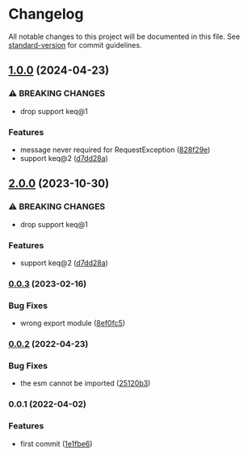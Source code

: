 # Changelog

All notable changes to this project will be documented in this file. See [standard-version](https://github.com/conventional-changelog/standard-version) for commit guidelines.

## [1.0.0](https://github.com/keq-request/keq-exception/compare/v0.0.3...v1.0.0) (2024-04-23)


### ⚠ BREAKING CHANGES

* drop support keq@1

### Features

* message never required for RequestException ([828f29e](https://github.com/keq-request/keq-exception/commit/828f29e8b2048536e1267f45f6380c384ca2afbe))
* support keq@2 ([d7dd28a](https://github.com/keq-request/keq-exception/commit/d7dd28aebab9f4deaa8a7c2870196805c6d4ddad))

## [2.0.0](https://github.com/keq-request/keq-exception/compare/v0.0.3...v2.0.0) (2023-10-30)


### ⚠ BREAKING CHANGES

* drop support keq@1

### Features

* support keq@2 ([d7dd28a](https://github.com/keq-request/keq-exception/commit/d7dd28aebab9f4deaa8a7c2870196805c6d4ddad))

### [0.0.3](https://www.github.com/keq-request/keq-exception/compare/v0.0.2...v0.0.3) (2023-02-16)


### Bug Fixes

* wrong export module ([8ef0fc5](https://www.github.com/keq-request/keq-exception/commit/8ef0fc5abc690f7fcd9560fde8c32219121d4599))

### [0.0.2](https://github.com/keq-request/keq-exception/compare/v0.0.1...v0.0.2) (2022-04-23)


### Bug Fixes

* the esm cannot be imported ([25120b3](https://github.com/keq-request/keq-exception/commit/25120b38be85c07401a5d8095830066b4f4396a5))

### 0.0.1 (2022-04-02)


### Features

* first commit ([1e1fbe6](https://github.com/keq-request/keq-exception/commit/1e1fbe6aa09b8dbd461e503bdab07012bafd49d1))

